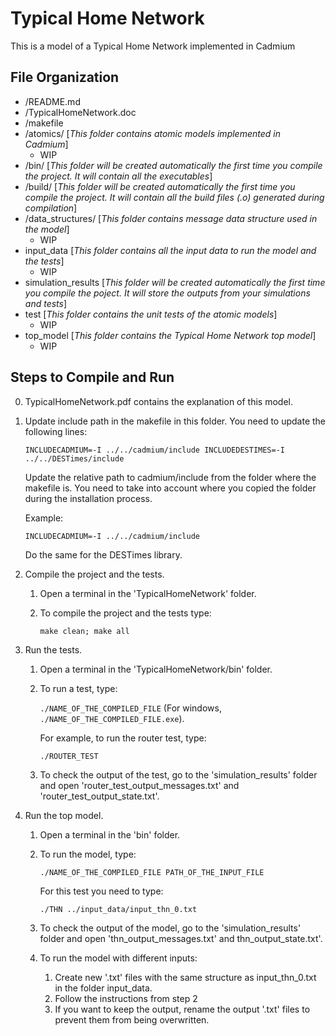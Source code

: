 # Typical Home Network

This is a model of a Typical Home Network implemented in Cadmium

## File Organization

- /README.md
- /TypicalHomeNetwork.doc
- /makefile
- /atomics/ [*This folder contains atomic models implemented in Cadmium*]
    - WIP
- /bin/ [*This folder will be created automatically the first time you compile the project. It will contain all the executables*]
- /build/ [*This folder will be created automatically the first time you compile the project. It will contain all the build files (.o) generated during compilation*]
- /data_structures/ [*This folder contains message data structure used in the model*]
    - WIP
- input_data [*This folder contains all the input data to run the model and the tests*]
	- WIP
- simulation_results [*This folder will be created automatically the first time you compile the poject. It will store the outputs from your simulations and tests*]
- test [*This folder contains the unit tests of the atomic models*]
	- WIP
- top_model [*This folder contains the Typical Home Network top model*]	
	- WIP

## Steps to Compile and Run

0. TypicalHomeNetwork.pdf contains the explanation of this model.

1. Update include path in the makefile in this folder. You need to update the following lines:

	`INCLUDECADMIUM=-I ../../cadmium/include
	INCLUDEDESTIMES=-I ../../DESTimes/include`

	Update the relative path to cadmium/include from the folder where the makefile is. You need to take into account where you copied the folder during the installation process.

	Example: 

	`INCLUDECADMIUM=-I ../../cadmium/include`

	Do the same for the DESTimes library.

2. Compile the project and the tests.
	1. Open a terminal in the 'TypicalHomeNetwork' folder.
	2. To compile the project and the tests type:

		`make clean; make all`

3. Run the tests.
	1. Open a terminal in the 'TypicalHomeNetwork/bin' folder.
	2. To run a test, type:
		
		`./NAME_OF_THE_COMPILED_FILE` (For windows, `./NAME_OF_THE_COMPILED_FILE.exe`).
	
		For example, to run the router test, type:

		`./ROUTER_TEST`
	3. To check the output of the test, go to the 'simulation_results' folder and open 'router_test_output_messages.txt' and 'router_test_output_state.txt'.

4. Run the top model.
	1. Open a terminal in the 'bin' folder.
	2. To run the model, type:
	
		`./NAME_OF_THE_COMPILED_FILE PATH_OF_THE_INPUT_FILE`
		
		For this test you need to type:

		`./THN ../input_data/input_thn_0.txt`
	3. To check the output of the model, go to the 'simulation_results' folder and open 'thn_output_messages.txt' and thn_output_state.txt'.
	4. To run the model with different inputs:
		1. Create new '.txt' files with the same structure as input_thn_0.txt in the folder input_data.
		2. Follow the instructions from step 2
		3. If you want to keep the output, rename the output '.txt' files to prevent them from being overwritten.